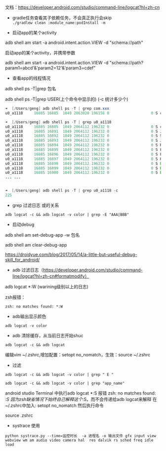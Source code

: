 文档：<https://developer.android.com/studio/command-line/logcat?hl=zh-cn>


* gradle任务查看其子依赖任务，不会真正执行会skip
<br>`./gradlew clean :module_name:podInstall -m`

* 启动app的某个activity

adb shell am start -a android.intent.action.VIEW -d "schema://path"

启动app的某个activity，并携带参数

adb shell am start -a android.intent.action.VIEW -d "schema://path?param1=abcd'&'param2=12'&'param3=cdef"
* 查看app的线程情况

adb shell ps -T|grep 包名

adb shell ps -T|grep USER(上个命令中显示的)  (-c 统计多少个)
```java
➜  [/Users/geng] adb shell ps -T | grep com.xxx
u0_a1118     16885 16885  1049 2063020 196156 0                   0 S com.xxx

➜  [/Users/geng] adb shell ps -T | grep u0_a1118
u0_a1118     16885 16885  1049 2064112 196232 0                   0 S com.xxx
u0_a1118     16885 16891  1049 2064112 196232 0                   0 S Jit thread pool
u0_a1118     16885 16892  1049 2064112 196232 0                   0 S Signal Catcher
u0_a1118     16885 16893  1049 2064112 196232 0                   0 S JDWP
u0_a1118     16885 16894  1049 2064112 196232 0                   0 S ReferenceQueueD
u0_a1118     16885 16895  1049 2064112 196232 0                   0 S FinalizerDaemon
u0_a1118     16885 16896  1049 2064112 196232 0                   0 S FinalizerWatchd
u0_a1118     16885 16897  1049 2064112 196232 0                   0 S HeapTaskDaemon
u0_a1118     16885 16898  1049 2064112 196232 0                   0 S Binder:16885_1
u0_a1118     16885 16899  1049 2064112 196232 0                   0 S Binder:16885_2
u0_a1118     16885 16900  1049 2064112 196232 0                   0 S Binder:16885_3
... ...


➜  [/Users/geng] adb shell ps -T | grep u0_a1118 -c
225
```
* grep 过滤日志 或的关系

` adb logcat -c && adb logcat -v color | grep -E "AAA|BBB" `

* 启动debug

adb shell am set-debug-app -w 包名

adb shell am clear-debug-app


https://droidyue.com/blog/2017/05/14/a-little-but-useful-debug-skill_for_android/

* adb 过滤日志（https://developer.android.com/studio/command-line/logcat?hl=zh-cn#formatmodify）

adb logcat *:W  (warining级别以上的日志)

zsh报错：

```shell
zsh: no matches found: *:W
```

* adb输出显示颜色

```shell
adb logcat -v color
```

* adb 清除缓存，从当前日志开始shuc
```shell
adb logcat -c && adb logcat
```

编辑vim ~/.zshrc,增加配置：setopt no_nomatch，生效：source ~/.zshrc

* 过滤
```shell
adb logcat -c && adb logcat -v color | grep " E "

adb logcat -c && adb logcat -v color | grep "app_name"
```
android studio Terminal 中执行adb logcat *:S 报错
zsh: no matches found: *:S
因为zsh缺省情况下始终自己解释这个*:S，而不会传递给adb logcat来解释
在~/.zshrc中加入:
setopt no_nomatch
然后执行命令

source .zshrc


* systrace 使用

`python systrace.py --time=监控时长  -a 进程名 -o 输出文件 gfx input view webview wm am audio video camera hal  res dalvik rs sched freq idle load`
